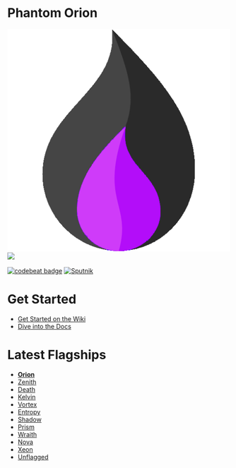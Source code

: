 # Phantom Orion
[![](flame.png)](https://github.com/cyberpwnn/Phantom/releases)
[![](phantom-micro.png)](https://github.com/cyberpwnn/Phantom/releases)

[![codebeat badge](https://codebeat.co/badges/044134b4-fd2f-4441-8993-276b4b850b30)](https://codebeat.co/projects/github-com-cyberpwnn-phantom)
[![Sputnik](https://sputnik.ci/conf/badge)](https://sputnik.ci/app#/builds/cyberpwnn/Phantom)

# Get Started
* [Get Started on the Wiki](https://cyberpwnn.gitbooks.io/phantom/content/)
* [Dive into the Docs](http://cyberpwnn.github.io/Phantom/)

# Latest Flagships
* [**Orion**](https://github.com/cyberpwnn/Phantom/releases/)
* [Zenith](https://github.com/cyberpwnn/Phantom/Z1)
* [Death](https://github.com/cyberpwnn/Phantom/releases/D9)
* [Kelvin](https://github.com/cyberpwnn/Phantom/releases/K9)
* [Vortex](https://github.com/cyberpwnn/Phantom/releases/V9)
* [Entropy](https://github.com/cyberpwnn/Phantom/releases/E9)
* [Shadow](https://github.com/cyberpwnn/Phantom/releases/S9)
* [Prism](https://github.com/cyberpwnn/Phantom/releases/P9)
* [Wraith](https://github.com/cyberpwnn/Phantom/releases/W9)
* [Nova](https://github.com/cyberpwnn/Phantom/releases/tag/N9)
* [Xeon](https://github.com/cyberpwnn/Phantom/releases/tag/10.9.3)
* [Unflagged](https://github.com/cyberpwnn/Phantom/releases/tag/9.5)
